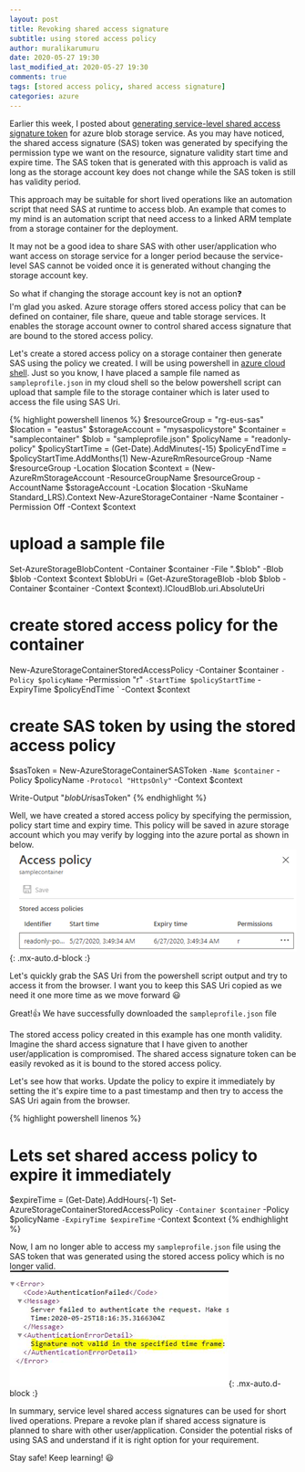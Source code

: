 ```yaml
---
layout: post
title: Revoking shared access signature
subtitle: using stored access policy
author: muralikarumuru
date: 2020-05-27 19:30
last_modified_at: 2020-05-27 19:30
comments: true
tags: [stored access policy, shared access signature]
categories: azure
---
```

Earlier this week, I posted about [generating service-level shared access signature token](https://muralikarumuru.github.io/2020-05-24-sas-token/) for azure blob storage service. As you may have noticed, the shared access signature (SAS) token was generated by specifying the permission type we want on the resource, signature validity start time and expire time. The SAS token that is generated with this approach is valid as long as the storage account key does not change while the SAS token is still has validity period.

This approach may be suitable for short lived operations like an automation script that need SAS at runtime to access blob. An example that comes to my mind is an automation script that need access to a linked ARM template from a storage container for the deployment.

It may not be a good idea to share SAS with other user/application who want access on storage service for a longer period because the service-level SAS cannot be voided once it is generated without changing the storage account key.

So what if changing the storage account key is not an option:question:  
I'm glad you asked. Azure storage offers stored access policy that can be defined on container, file share, queue and table storage services. It enables the storage account owner to control shared access signature that are bound to the stored access policy.

Let's create a stored access policy on a storage container then generate SAS using the policy we created. I will be using powershell in [azure cloud shell](https://shell.azure.com/). Just so you know, I have placed a sample file named as `sampleprofile.json` in my cloud shell so the below powershell script can upload that sample file to the storage container which is later used to access the file using SAS Uri.

{% highlight powershell linenos %}
$resourceGroup = "rg-eus-sas"
$location = "eastus"
$storageAccount = "mysaspolicystore"
$container = "samplecontainer"
$blob = "sampleprofile.json"
$policyName = "readonly-policy"
$policyStartTime = (Get-Date).AddMinutes(-15)
$policyEndTime = $policyStartTime.AddMonths(1)
New-AzureRmResourceGroup -Name $resourceGroup -Location $location
$context = (New-AzureRmStorageAccount -ResourceGroupName $resourceGroup -AccountName $storageAccount -Location $location -SkuName Standard_LRS).Context
New-AzureStorageContainer -Name $container -Permission Off -Context $context

# upload a sample file
Set-AzureStorageBlobContent -Container $container -File ".\$blob" -Blob $blob -Context $context
$blobUri = (Get-AzureStorageBlob -blob $blob -Container $container -Context $context).ICloudBlob.uri.AbsoluteUri

# create stored access policy for the container
New-AzureStorageContainerStoredAccessPolicy -Container $container `
 -Policy $policyName `
 -Permission "r" `
 -StartTime $policyStartTime `
 -ExpiryTime $policyEndTime `
 -Context $context

# create SAS token by using the stored access policy
$sasToken = New-AzureStorageContainerSASToken `
   -Name $container `
   -Policy $policyName `
   -Protocol "HttpsOnly" `
   -Context $context

Write-Output "$blobUri$sasToken"
{% endhighlight %}

Well, we have created a stored access policy by specifying the permission, policy start time and expiry time. This policy will be saved in azure storage account which you may verify by logging into the azure portal as shown in below.   
![shared access policy](../img/blog/2020-05-27-sap-azure-portal.PNG){: .mx-auto.d-block :}

Let's quickly grab the SAS Uri from the powershell script output and try to access it from the browser. I want you to keep this SAS Uri copied as we need it one more time as we move forward :smiley:

Great!:+1: We have successfully downloaded the `sampleprofile.json` file

The stored access policy created in this example has one month validity. Imagine the shard access signature that I have given to another user/application is compromised. The shared access signature token can be easily revoked as it is bound to the stored access policy.

Let's see how that works. Update the policy to expire it immediately by setting the it's expire time to a past timestamp and then try to access the SAS Uri again from the browser.

{% highlight powershell linenos %}
# Lets set shared access policy to expire it immediately
$expireTime = (Get-Date).AddHours(-1)
Set-AzureStorageContainerStoredAccessPolicy `
 -Container $container `
 -Policy $policyName `
 -ExpiryTime $expireTime `
 -Context $context
{% endhighlight %}

Now, I am no longer able to access my `sampleprofile.json` file using the SAS token that was generated using the stored access policy which is no longer valid.  
![invalidsas](../img/blog/2020-05-27-sap_expire_error.png){: .mx-auto.d-block :}

In summary, service level shared access signatures can be used for short lived operations. Prepare a revoke plan if shared access signature is planned to share with other user/application. Consider the potential risks of using SAS and understand if it is right option for your requirement.

Stay safe! Keep learning! :smiley:
